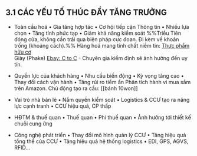 ## 3.1 CÁC YẾU TỐ THÚC ĐẨY TĂNG TRƯỞNG

   - Toàn cầu hoá 
     • Gia tăng hợp tác 
     • Cơ hội tiếp cận Thông tin
     • Nhiều lựa chọn 
     • Tăng tính phức tạp 
     • Giảm khả năng kiểm soát
%%Triều Tiên đóng cửa, không cần trải qua biện pháp cực đoan. Đi kèm về khoản trống (khoảng cách).%%
Hàng hoá mang tính chất niềm tin:
[Thực phẩm hữu cơ](https://thanhnien.vn/bung-phat-thuc-pham-nha-lam-mua-ban-dua-tren-niem-tin-1851449289.htm)	
Giày (Phake) [Ebay: C to C](https://www.ebay.com/authenticity-guarantee) - Chuyên gia kiểm định sẽ ảnh hưởng đến uy tín.

- Quyền lực của khách hàng
  • Nhu cầu biến động 
  • Kỳ vọng tăng cao 
  • Thay đổi cách vận hành 
  • Tăng rủi ro tiềm ẩn
Phân tích hành vi mua sắm trên Amazon.
Chủ động tạo ra cầu: [[bánh 10won]]

- Vai trò nhà bán lẻ
  • Nắm quyền kiểm soát 
  • Logistics & CCƯ tạo ra năng lực cạnh tranh 
  • CCƯ hiệu quả, CP thấp
  
- HĐTM & thuế quan
  • Thuế quan 
  • Phi thuế quan 
  • Ảnh hưởng tới thiết kế chuỗi cung ứng
  
- Công nghệ phát triển
  • Thay đổi mô hình quản lý CCƯ 
  • Tăng hiệu quả tổng thể của CCƯ 
  • Tăng hiệu quả hệ thống logistics 
  • EDI, GPS, AGVS, RFID…